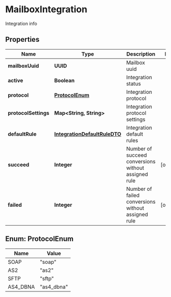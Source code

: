 

# MailboxIntegration

Integration info

## Properties

| Name | Type | Description | Notes |
|------------ | ------------- | ------------- | -------------|
|**mailboxUuid** | **UUID** | Mailbox uuid |  |
|**active** | **Boolean** | Integration status |  |
|**protocol** | [**ProtocolEnum**](#ProtocolEnum) | Integration protocol |  |
|**protocolSettings** | **Map&lt;String, String&gt;** | Integration protocol settings |  |
|**defaultRule** | [**IntegrationDefaultRuleDTO**](IntegrationDefaultRuleDTO.md) | Integration default rules |  |
|**succeed** | **Integer** | Number of succeed conversions without assigned rule |  [optional] |
|**failed** | **Integer** | Number of failed conversions without assigned rule |  [optional] |



## Enum: ProtocolEnum

| Name | Value |
|---- | -----|
| SOAP | &quot;soap&quot; |
| AS2 | &quot;as2&quot; |
| SFTP | &quot;sftp&quot; |
| AS4_DBNA | &quot;as4_dbna&quot; |



